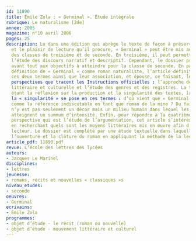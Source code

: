 ```yaml
---
id: 11890
title: Émile Zola : « Germinal ». Étude intégrale
rubrique: Le naturalisme [2de]
annee: 2005
magazine: n°10 avril 2006
pages: 25
description: Lu dans une édition qui abrège le texte de façon à préserver sa singularité
  et le plaisir de lecture qu’il procure, « Germinal » peut être mis au programme
  des classes de troisième et de seconde. En troisième, il peut permettre d’approfondir
  l’étude des discours narratif et descriptif. Cependant, le dossier proposé ici répond
  avant tout aux objectifs à atteindre pour la classe de seconde. En partant de la
  définition de « Germinal » comme roman naturaliste, l’article définit ce que recouvrent
  ces deux termes ainsi que leur association, et épouse, ce faisant, les deux premières
  perspectives que tracent les Instructions officielles : l’approche de l’histoire
  littéraire et culturelle et l’étude des genres et des registres. La troisième perspective
  étant la réflexion sur la production et la singularité des textes, la question de
  la « singularité » se pose en ces termes : d’où vient que « Germinal » est considéré
  comme la référence indiscutable en tant que roman de la mine ? Du fait que la mine
  n’y est pas seulement un décor mais un milieu humain dans lequel les événements
  atteignent un summum d’intensité. Enfin, pour répondre à la quatrième et dernière
  perspective qui est l’étude de l’argumentation, cet article s’intéresse à l’écriture
  en recherchant quels sont les moyens littéraires mis en œuvre afin d’agir sur le
  lecteur. Le dossier est complété par une étude textuelle dans laquelle sont confrontées
  l’ouverture et la clôture du roman en appliquant la méthode de la lecture analytique.
article_pdf: 11890.pdf
revue: L’école des lettres des lycées
auteurs:
- Jacques Le Marinel
disciplines:
- lettres
jeunesse:
- romans, récits et nouvelles « classiques »s
niveau_etudes:
- seconde
oeuvres:
- Germinal
ecrivains:
- Émile Zola
programmes:
- objet d’étude - le récit (roman ou nouvelle)
- objet d’étude - mouvement littéraire et culturel
---
```

